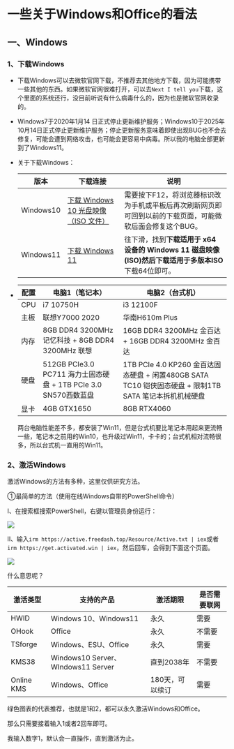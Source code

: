 # 一些关于Windows和Office的看法

## 一、Windows

### 1、下载Windows

- 下载Windows可以去微软官网下载，不推荐去其他地方下载，因为可能携带一些其他的东西。如果微软官网很难打开，可以去`Next I tell you`下载，这个里面的系统还行，没目前听说有什么病毒什么的，因为也是微软官网收录的。

- Windows7于2020年1月14 日正式停止更新维护服务；Windows10于2025年10月14日正式停止更新维护服务；停止更新服务意味着即使出现BUG也不会去修复，可能会遭到网络攻击，也可能会更容易中病毒。所以我的电脑全部更新到了Windows11。

- 关于下载Windows：

  | 版本      | 下载连接                                                     | 说明                                                         |
  | --------- | ------------------------------------------------------------ | ------------------------------------------------------------ |
  | Windows10 | [下载 Windows 10 光盘映像（ISO 文件）](https://www.microsoft.com/zh-cn/software-download/windows10ISO) | 需要按下F12，将浏览器标识改为手机或平板后再次刷新网页即可回到以前的下载页面，可能微软后面会修复这个BUG。 |
  | Windows11 | [下载 Windows 11](https://www.microsoft.com/zh-cn/software-download/windows11) | 往下滑，找到**下载适用于 x64 设备的 Windows 11 磁盘映像 (ISO)**然后下载**适用于多版本ISO**下载64位即可。 |

  

- | 配置 | 电脑1（笔记本）                                              | 电脑2（台式机）                                              |
  | ---- | ------------------------------------------------------------ | ------------------------------------------------------------ |
  | CPU  | i7 10750H                                                    | i3 12100F                                                    |
  | 主板 | 联想Y7000 2020                                               | 华南H610m Plus                                               |
  | 内存 | 8GB DDR4 3200MHz 记忆科技 + 8GB DDR4 3200MHz 联想            | 16GB DDR4 3200MHz 金百达 + 16GB DDR4 3200MHz 金百达          |
  | 硬盘 | 512GB PCIe3.0 PC711 海力士固态硬盘 + 1TB PCIe 3.0 SN570西数蓝盘 | 1TB PCIe 4.0 KP260 金百达固态硬盘 + 闲置480GB SATA TC10 铠侠固态硬盘 + 限制1TB SATA 笔记本拆机机械硬盘 |
  | 显卡 | 4GB GTX1650                                                  | 8GB RTX4060                                                  |

  两台电脑性能差不多，都安装了Win11，但是台式机要比笔记本用起来更流畅一些，笔记本之前用的Win10，也升级过Win11，卡卡的；台式机相对流畅很多，所以台式机一直用的Win11。



### 2、激活Windows

激活Windows的方法有多种，这里仅供研究方法。

①最简单的方法（使用在线Windows自带的PowerShell命令）

Ⅰ、在搜索框搜索PowerShell，右键以管理员身份运行：

![](https://active.freedash.top/Resource/Pic/20251026_001.png)

Ⅱ、输入`irm https://active.freedash.top/Resource/Active.txt | iex`或者`irm https://get.activated.win | iex`，然后回车，会得到下面这个页面。

![](https://active.freedash.top/Resource/Pic/20251026_002.png)

什么意思呢？

| 激活类型   | 支持的产品                         | 激活期限        | 是否需要联网 |
| ---------- | ---------------------------------- | --------------- | ------------ |
| HWID       | Windows 10、Windows11              | 永久            | 需要         |
| OHook      | Office                             | 永久            | 不需要       |
| TSforge    | Windows、ESU、Office               | 永久            | 需要         |
| KMS38      | Windows10 Server、WIndows11 Server | 直到2038年      | 不需要       |
| Online KMS | Windows、Office                    | 180天，可以续订 | 需要         |



绿色图表的代表推荐，也就是1和2，都可以永久激活Windows和Office。

那么只需要接着输入1或者2回车即可。

我输入数字1，默认会一直操作，直到激活为止。





